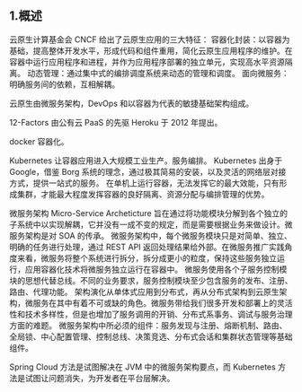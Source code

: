 ## 1.概述

云原生计算基金会 CNCF 给出了云原生应用的三大特征：
容器化封装：以容器为基础，提高整体开发水平，形成代码和组件重用，简化云原生应用程序的维护。在容器中运行应用程序和进程，并作为应用程序部署的独立单元，实现高水平资源隔离。
动态管理：通过集中式的编排调度系统来动态的管理和调度。
面向微服务：明确服务间的依赖，互相解耦。

云原生由微服务架构，DevOps 和以容器为代表的敏捷基础架构组成。

12-Factors 由公有云 PaaS 的先驱 Heroku 于 2012 年提出。

docker 容器化。

Kubernetes 让容器应用进入大规模工业生产。服务编排。
Kubernetes 出身于 Google，借鉴 Borg 系统的理念，通过极其简易的安装，以及灵活的网络层对接方式，提供一站式的服务。
在单机上运行容器，无法发挥它的最大效能，只有形成集群，才能最大程度发挥容器的良好隔离、资源分配与编排管理的优势。

微服务架构 Micro-Service Archeticture 旨在通过将功能模块分解到各个独立的子系统中以实现解耦，它并没有一成不变的规定，而是需要根据业务来做设计。微服务架构是对 SOA 的传承。 
微服务架构中，每个微服务模块只是对简单、独立、明确的任务进行处理，通过 REST API 返回处理结果给外部。在微服务推广实践角度来看，微服务将整个系统进行拆分，拆分成更小的粒度，保持这些服务独立运行，应用容器化技术将微服务独立运行在容器中。
微服务使用各个子服务控制模块的思想代替总线。不同的业务要求，服务控制模块至少包含服务的发布、注册、路由、代理功能。
架构演化从单体式应用到分布式，再从分布式架构到云原生架构，微服务在其中有着不可或缺的角色。微服务带给我们很多开发和部署上的灵活性和技术多样性，但是也增加了服务调用的开销、分布式系事务、调试与服务治理方面的难题。
微服务架构中所必须的组件：服务发现与注册、熔断机制、路由、全局锁、中心配置管理、控制总线、决策竞选、分布式会话和集群状态管理等基础组件。

Spring Cloud 方法是试图解决在 JVM 中的微服务架构要点，而 Kubernetes 方法是试图让问题消失，为开发者在平台层解决。